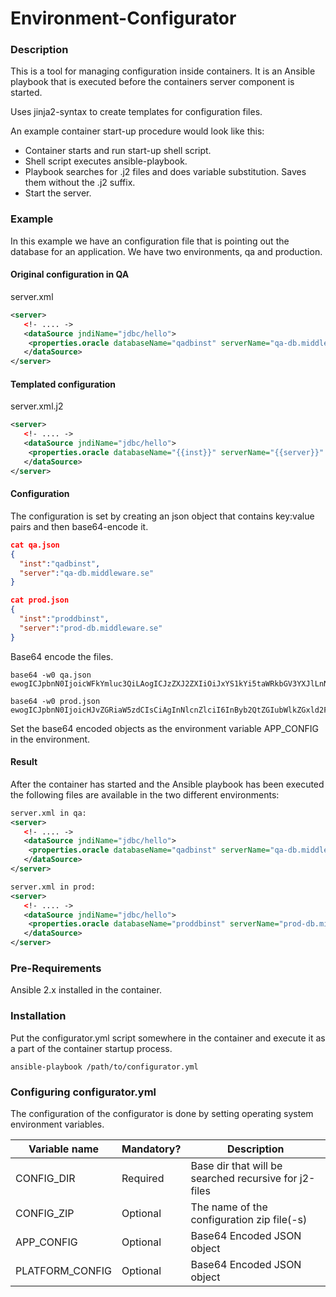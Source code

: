 # Environment-Configurator


### Description
This is a tool for managing configuration inside containers.
It is an Ansible playbook that is executed before the containers server component is started.

Uses jinja2-syntax to create templates for configuration files.  

An example container start-up procedure would look like this:
  - Container starts and run start-up shell script.
  - Shell script executes ansible-playbook.
  - Playbook searches for .j2 files and does variable substitution. Saves them without the .j2 suffix.
  - Start the server.

### Example

In this example we have an configuration file that is pointing out the database for an application.
We have two environments, qa and production.

#### Original configuration in QA
server.xml
```xml
<server>
   <!- .... ->
   <dataSource jndiName="jdbc/hello">
    <properties.oracle databaseName="qadbinst" serverName="qa-db.middleware.se" portNumber="1522"></properties.oracle>
   </dataSource>
</server>
```
#### Templated configuration
server.xml.j2
```xml
<server>
   <!- .... ->
   <dataSource jndiName="jdbc/hello">
    <properties.oracle databaseName="{{inst}}" serverName="{{server}}" portNumber="1522"></properties.oracle>
   </dataSource>
</server>
```
#### Configuration
The configuration is set by creating an json object that contains key:value pairs and then base64-encode it.

```json
cat qa.json
{
  "inst":"qadbinst",
  "server":"qa-db.middleware.se"
}

cat prod.json
{
  "inst":"proddbinst",
  "server":"prod-db.middleware.se"
}
```

Base64 encode the files.

```shell
base64 -w0 qa.json
ewogICJpbnN0IjoicWFkYmluc3QiLAogICJzZXJ2ZXIiOiJxYS1kYi5taWRkbGV3YXJlLnNlIgp9Cg==

base64 -w0 prod.json
ewogICJpbnN0IjoicHJvZGRiaW5zdCIsCiAgInNlcnZlciI6InByb2QtZGIubWlkZGxld2FyZS5zZSIKfQo=
```

Set the base64 encoded objects as the environment variable APP_CONFIG in the environment.

#### Result
After the container has started and the Ansible playbook has been executed the following files are available in the two different environments:

```xml
server.xml in qa:
<server>
   <!- .... ->
   <dataSource jndiName="jdbc/hello">
    <properties.oracle databaseName="qadbinst" serverName="qa-db.middleware.se" portNumber="1522"></properties.oracle>
   </dataSource>
</server>

server.xml in prod:
<server>
   <!- .... ->
   <dataSource jndiName="jdbc/hello">
    <properties.oracle databaseName="proddbinst" serverName="prod-db.middleware.se" portNumber="1522"></properties.oracle>
   </dataSource>
</server>
```


### Pre-Requirements

Ansible 2.x installed in the container.

### Installation

Put the configurator.yml script somewhere in the container and execute it as a part of the container startup process.

```shell
ansible-playbook /path/to/configurator.yml
```


### Configuring configurator.yml

The configuration of the configurator is done by setting operating system environment variables.

| Variable name     | Mandatory?| Description                                                        |
|-------------------|-----------|--------------------------------------------------------------------|
| CONFIG_DIR        | Required  | Base dir that will be searched recursive for j2-files              |
| CONFIG_ZIP        | Optional  | The name of the configuration zip file(-s)                         |
| APP_CONFIG        | Optional  | Base64 Encoded JSON object                                         |
| PLATFORM_CONFIG   | Optional  | Base64 Encoded JSON object                                         |
